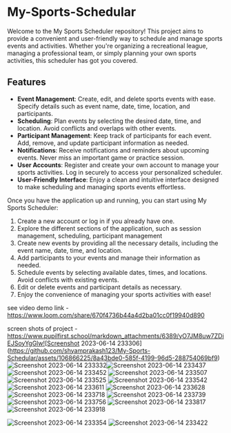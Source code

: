 # My-Sports-Schedular

Welcome to the My Sports Scheduler repository! This project aims to provide a convenient and user-friendly way to schedule and manage sports events and activities. Whether you're organizing a recreational league, managing a professional team, or simply planning your own sports activities, this scheduler has got you covered.

## Features

- **Event Management**: Create, edit, and delete sports events with ease. Specify details such as event name, date, time, location, and participants.
- **Scheduling**: Plan events by selecting the desired date, time, and location. Avoid conflicts and overlaps with other events.
- **Participant Management**: Keep track of participants for each event. Add, remove, and update participant information as needed.
- **Notifications**: Receive notifications and reminders about upcoming events. Never miss an important game or practice session.
- **User Accounts**: Register and create your own account to manage your sports activities. Log in securely to access your personalized scheduler.
- **User-Friendly Interface**: Enjoy a clean and intuitive interface designed to make scheduling and managing sports events effortless.

Once you have the application up and running, you can start using My Sports Scheduler:

1. Create a new account or log in if you already have one.
2. Explore the different sections of the application, such as session management, scheduling, participant management
3. Create new events by providing all the necessary details, including the event name, date, time, and location.
4. Add participants to your events and manage their information as needed.
5. Schedule events by selecting available dates, times, and locations. Avoid conflicts with existing events.
7. Edit or delete events and participant details as necessary.
8. Enjoy the convenience of managing your sports activities with ease!

see video demo link - https://www.loom.com/share/670f4736b44a4d2ba01cc0f19940d890

screen shots of project - https://www.pupilfirst.school/markdown_attachments/6389/yO7JM8uw7ZDiEJSoyYgGlw![Screenshot 2023-06-14 233306](https://github.com/shyamprakash123/My-Sports-Schedular/assets/106866225/8a43bde0-585f-4199-96d5-288754069bf9)
![Screenshot 2023-06-14 233332](https://github.com/shyamprakash123/My-Sports-Schedular/assets/106866225/8c442a0c-ce2a-4938-a1fd-178fb6c8749b)![Screenshot 2023-06-14 233437](https://github.com/shyamprakash123/My-Sports-Schedular/assets/106866225/e8f6100a-a1b8-431d-9558-f4b7b2436d73)
![Screenshot 2023-06-14 233452](https://github.com/shyamprakash123/My-Sports-Schedular/assets/106866225/3c994441-c5a2-4797-8ea0-a84ba82b770c)
![Screenshot 2023-06-14 233507](https://github.com/shyamprakash123/My-Sports-Schedular/assets/106866225/2615a2c4-e775-44e5-b21b-58b3f5f499dd)
![Screenshot 2023-06-14 233525](https://github.com/shyamprakash123/My-Sports-Schedular/assets/106866225/b4fe1c43-0484-4f47-9a69-8b430d494de6)
![Screenshot 2023-06-14 233542](https://github.com/shyamprakash123/My-Sports-Schedular/assets/106866225/e5e47c99-d66b-4462-a3b6-7f8034fbc8d0)
![Screenshot 2023-06-14 233611](https://github.com/shyamprakash123/My-Sports-Schedular/assets/106866225/f365d480-585e-47db-abc9-ee7541d324cc)
![Screenshot 2023-06-14 233628](https://github.com/shyamprakash123/My-Sports-Schedular/assets/106866225/e98493cd-4c52-4874-bee4-984b42af71e2)
![Screenshot 2023-06-14 233718](https://github.com/shyamprakash123/My-Sports-Schedular/assets/106866225/ac02d3d3-5ee5-47fc-8173-8287767fc11f)
![Screenshot 2023-06-14 233739](https://github.com/shyamprakash123/My-Sports-Schedular/assets/106866225/eac82c18-a6dd-4f87-b011-44924c470da1)
![Screenshot 2023-06-14 233756](https://github.com/shyamprakash123/My-Sports-Schedular/assets/106866225/136b59f8-5196-4cce-8b4c-d2fa42449df5)
![Screenshot 2023-06-14 233817](https://github.com/shyamprakash123/My-Sports-Schedular/assets/106866225/95196d73-a875-4de6-bfa9-651f5ffa25c2)
![Screenshot 2023-06-14 233918](https://github.com/shyamprakash123/My-Sports-Schedular/assets/106866225/72687bbc-c8fc-4489-a64c-1b5530a5fb00)

![Screenshot 2023-06-14 233354](https://github.com/shyamprakash123/My-Sports-Schedular/assets/106866225/54862f43-13a2-4fb0-b694-36f2403875ac)
![Screenshot 2023-06-14 233422](https://github.com/shyamprakash123/My-Sports-Schedular/assets/106866225/62c290c5-9c1b-4964-96b1-e2ef6b58e079)
